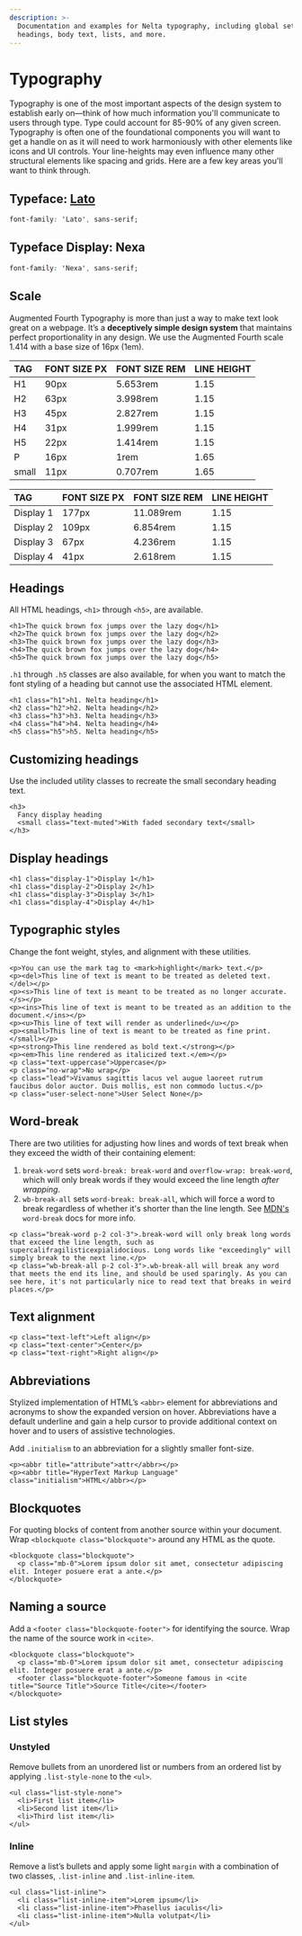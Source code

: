 ```yaml
---
description: >-
  Documentation and examples for Nelta typography, including global settings,
  headings, body text, lists, and more.
---
```


# Typography

Typography is one of the most important aspects of the design system to establish early on—think of how much information you'll communicate to users through type. Type could account for 85-90% of any given screen. Typography is often one of the foundational components you will want to get a handle on as it will need to work harmoniously with other elements like icons and UI controls. Your line-heights may even influence many other structural elements like spacing and grids. Here are a few key areas you'll want to think through.

## Typeface: [Lato](https://fonts.google.com/specimen/Lato?sidebar.open=true&selection.family=Lato:ital,wght@0,100;0,300;0,400;0,700;0,900;1,100;1,300;1,400;1,700;1,900)

```css
font-family: 'Lato', sans-serif;
```

## Typeface Display: Nexa

```css
font-family: 'Nexa', sans-serif;
```

## Scale

Augmented Fourth Typography is more than just a way to make text look great on a webpage. It’s a **deceptively simple design system** that maintains perfect proportionality in any design. We use the Augmented Fourth scale 1.414 with a base size of 16px \(1em\).

| TAG | FONT SIZE PX | FONT SIZE REM | LINE HEIGHT |
| :--- | :--- | :--- | :--- |
| H1 | 90px | 5.653rem | 1.15 |
| H2 | 63px | 3.998rem | 1.15 |
| H3 | 45px | 2.827rem | 1.15 |
| H4 | 31px | 1.999rem | 1.15 |
| H5 | 22px | 1.414rem | 1.15 |
| P | 16px | 1rem | 1.65 |
| small | 11px | 0.707rem | 1.65 |

| TAG | FONT SIZE PX | FONT SIZE REM | LINE HEIGHT |
| :--- | :--- | :--- | :--- |
| Display 1 | 177px | 11.089rem | 1.15 |
| Display 2 | 109px | 6.854rem | 1.15 |
| Display 3 | 67px | 4.236rem | 1.15 |
| Display 4 | 41px | 2.618rem | 1.15 |

## Headings

All HTML headings, `<h1>` through `<h5>`, are available.

```markup
<h1>The quick brown fox jumps over the lazy dog</h1>
<h2>The quick brown fox jumps over the lazy dog</h2>
<h3>The quick brown fox jumps over the lazy dog</h3>
<h4>The quick brown fox jumps over the lazy dog</h4>
<h5>The quick brown fox jumps over the lazy dog</h5>
```

`.h1` through `.h5` classes are also available, for when you want to match the font styling of a heading but cannot use the associated HTML element.

```markup
<h1 class="h1">h1. Nelta heading</h1>
<h2 class="h2">h2. Nelta heading</h2>
<h3 class="h3">h3. Nelta heading</h3>
<h4 class="h4">h4. Nelta heading</h4>
<h5 class="h5">h5. Nelta heading</h5>
```

## Customizing headings

Use the included utility classes to recreate the small secondary heading text.

```markup
<h3>
  Fancy display heading
  <small class="text-muted">With faded secondary text</small>
</h3>
```

## Display headings

```markup
<h1 class="display-1">Display 1</h1>
<h1 class="display-2">Display 2</h1>
<h1 class="display-3">Display 3</h1>
<h1 class="display-4">Display 4</h1>
```

## Typographic styles

Change the font weight, styles, and alignment with these utilities.

```markup
<p>You can use the mark tag to <mark>highlight</mark> text.</p>
<p><del>This line of text is meant to be treated as deleted text.</del></p>
<p><s>This line of text is meant to be treated as no longer accurate.</s></p>
<p><ins>This line of text is meant to be treated as an addition to the document.</ins></p>
<p><u>This line of text will render as underlined</u></p>
<p><small>This line of text is meant to be treated as fine print.</small></p>
<p><strong>This line rendered as bold text.</strong></p>
<p><em>This line rendered as italicized text.</em></p>
<p class="text-uppercase">Uppercase</p>
<p class="no-wrap">No wrap</p>
<p class="lead">Vivamus sagittis lacus vel augue laoreet rutrum faucibus dolor auctor. Duis mollis, est non commodo luctus.</p>
<p class="user-select-none">User Select None</p>
```

## Word-break

There are two utilities for adjusting how lines and words of text break when they exceed the width of their containing element:

1. `break-word` sets `word-break: break-word` and `overflow-wrap: break-word`, which will only break words if they would exceed the line length _after wrapping_.
2. `wb-break-all` sets `word-break: break-all`, which will force a word to break regardless of whether it's shorter than the line length. See [MDN's](https://developer.mozilla.org/en-US/docs/Web/CSS/word-break#Values) `word-break` docs for more info.

```markup
<p class="break-word p-2 col-3">.break-word will only break long words that exceed the line length, such as supercalifragilisticexpialidocious. Long words like "exceedingly" will simply break to the next line.</p>
<p class="wb-break-all p-2 col-3">.wb-break-all will break any word that meets the end its line, and should be used sparingly. As you can see here, it's not particularly nice to read text that breaks in weird places.</p>
```

## Text alignment

```markup
<p class="text-left">Left align</p>
<p class="text-center">Center</p>
<p class="text-right">Right align</p>
```

## Abbreviations

Stylized implementation of HTML’s `<abbr>` element for abbreviations and acronyms to show the expanded version on hover. Abbreviations have a default underline and gain a help cursor to provide additional context on hover and to users of assistive technologies.

Add `.initialism` to an abbreviation for a slightly smaller font-size.

```markup
<p><abbr title="attribute">attr</abbr></p>
<p><abbr title="HyperText Markup Language" class="initialism">HTML</abbr></p>
```

## Blockquotes

For quoting blocks of content from another source within your document. Wrap `<blockquote class="blockquote">` around any HTML as the quote.

```markup
<blockquote class="blockquote">
  <p class="mb-0">Lorem ipsum dolor sit amet, consectetur adipiscing elit. Integer posuere erat a ante.</p>
</blockquote>
```

## Naming a source

Add a `<footer class="blockquote-footer">` for identifying the source. Wrap the name of the source work in `<cite>`.

```markup
<blockquote class="blockquote">
  <p class="mb-0">Lorem ipsum dolor sit amet, consectetur adipiscing elit. Integer posuere erat a ante.</p>
  <footer class="blockquote-footer">Someone famous in <cite title="Source Title">Source Title</cite></footer>
</blockquote>
```

## List styles

### Unstyled

Remove bullets from an unordered list or numbers from an ordered list by applying `.list-style-none` to the `<ul>`.

```markup
<ul class="list-style-none">
  <li>First list item</li>
  <li>Second list item</li>
  <li>Third list item</li>
</ul>
```

### Inline

Remove a list’s bullets and apply some light `margin` with a combination of two classes, `.list-inline` and `.list-inline-item`.

```markup
<ul class="list-inline">
  <li class="list-inline-item">Lorem ipsum</li>
  <li class="list-inline-item">Phasellus iaculis</li>
  <li class="list-inline-item">Nulla volutpat</li>
</ul>
```

